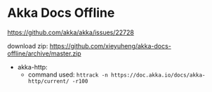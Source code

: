 # Akka Docs Offline

https://github.com/akka/akka/issues/22728

download zip: https://github.com/xieyuheng/akka-docs-offline/archive/master.zip

- akka-http:
  - command used: `httrack -n https://doc.akka.io/docs/akka-http/current/ -r100`
